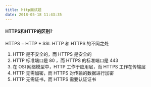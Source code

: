 ```yaml
---
title: http面试题
date: 2018-05-18 11:43:35
---
```


#### HTTPS和HTTP的区别?
HTTPS = HTTP + SSL
HTTP 和 HTTPS 的不同之处
1. HTTP 是不安全的，而 HTTPS 是安全的
2. HTTP 标准端口是 80 ，而 HTTPS 的标准端口是 443
3. 在 OSI 网络模型中，HTTP 工作于应用层，而 HTTPS 工作在传输层
4. HTTP 无需加密，而 HTTPS 对传输的数据进行加密
5. HTTP 无需证书，而 HTTPS 需要认证证书
